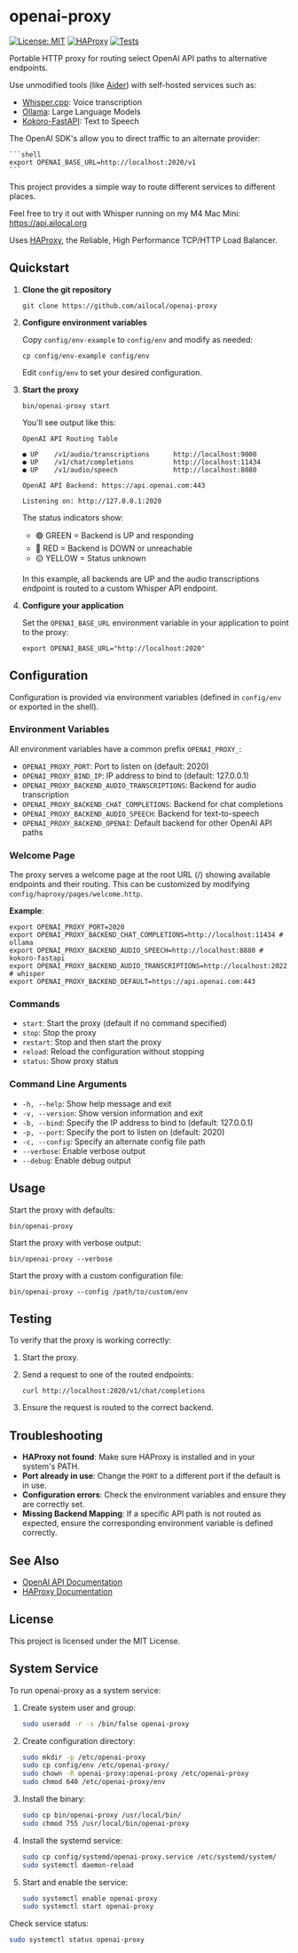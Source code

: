 # openai-proxy

[![License: MIT](https://img.shields.io/badge/License-MIT-yellow.svg)](https://opensource.org/licenses/MIT)
[![HAProxy](https://img.shields.io/badge/HAProxy-2.4%2B-blue)](https://www.haproxy.org/)
[![Tests](https://github.com/ailocal/openai-proxy/actions/workflows/test.yml/badge.svg)](https://github.com/ailocal/openai-proxy/actions/workflows/test.yml)

Portable HTTP proxy for routing select OpenAI API paths to alternative endpoints.

Use unmodified tools (like [Aider](https://aider.chat])) with self-hosted services such as:

- [Whisper.cpp](https://github.com/ggerganov/whisper.cpp): Voice transcription
- [Ollama](https://ollama.com): Large Language Models
- [Kokoro-FastAPI](https://github.com/remsky/Kokoro-FastAPI): Text to Speech

The OpenAI SDK's allow you to direct traffic to an alternate provider:

    ```shell
    export OPENAI_BASE_URL=http://localhost:2020/v1
    ```
This project provides a simple way to route different services to different places.

Feel free to try it out with Whisper running on my M4 Mac Mini: https://api.ailocal.org

Uses [HAProxy](https://haproxy.org), the Reliable, High Performance TCP/HTTP Load Balancer.

## Quickstart

1. **Clone the git repository**

    ```shell
    git clone https://github.com/ailocal/openai-proxy
    ```

2. **Configure environment variables**

    Copy `config/env-example` to `config/env` and modify as needed:

    ```shell
    cp config/env-example config/env
    ```

    Edit `config/env` to set your desired configuration.

3. **Start the proxy**

    ```shell
    bin/openai-proxy start
    ```

    You'll see output like this:

    ```shell
    OpenAI API Routing Table

    ● UP    /v1/audio/transcriptions      http://localhost:9000
    ● UP    /v1/chat/completions          http://localhost:11434
    ● UP    /v1/audio/speech              http://localhost:8080

    OpenAI API Backend: https://api.openai.com:443

    Listening on: http://127.0.0.1:2020
    ```

    The status indicators show:
    - 🟢 GREEN = Backend is UP and responding
    - 🔴 RED = Backend is DOWN or unreachable
    - 🟡 YELLOW = Status unknown

    In this example, all backends are UP and the audio transcriptions endpoint is routed to a custom Whisper API endpoint.

4. **Configure your application**

    Set the `OPENAI_BASE_URL` environment variable in your application to point to the proxy:

    ```shell
    export OPENAI_BASE_URL="http://localhost:2020"
    ```

## Configuration

Configuration is provided via environment variables (defined in `config/env` or exported in the shell).

### Environment Variables

All environment variables have a common prefix `OPENAI_PROXY_`:

- `OPENAI_PROXY_PORT`: Port to listen on (default: 2020)
- `OPENAI_PROXY_BIND_IP`: IP address to bind to (default: 127.0.0.1)
- `OPENAI_PROXY_BACKEND_AUDIO_TRANSCRIPTIONS`: Backend for audio transcription
- `OPENAI_PROXY_BACKEND_CHAT_COMPLETIONS`: Backend for chat completions
- `OPENAI_PROXY_BACKEND_AUDIO_SPEECH`: Backend for text-to-speech
- `OPENAI_PROXY_BACKEND_OPENAI`: Default backend for other OpenAI API paths

### Welcome Page

The proxy serves a welcome page at the root URL (/) showing available endpoints and their routing.
This can be customized by modifying `config/haproxy/pages/welcome.http`.

**Example**:

```shell
export OPENAI_PROXY_PORT=2020
export OPENAI_PROXY_BACKEND_CHAT_COMPLETIONS=http://localhost:11434 # ollama
export OPENAI_PROXY_BACKEND_AUDIO_SPEECH=http://localhost:8880 # kokoro-fastapi
export OPENAI_PROXY_BACKEND_AUDIO_TRANSCRIPTIONS=http://localhost:2022 # whisper
export OPENAI_PROXY_BACKEND_DEFAULT=https://api.openai.com:443
```

### Commands

- `start`: Start the proxy (default if no command specified)
- `stop`: Stop the proxy
- `restart`: Stop and then start the proxy  
- `reload`: Reload the configuration without stopping
- `status`: Show proxy status

### Command Line Arguments

- `-h, --help`: Show help message and exit
- `-v, --version`: Show version information and exit
- `-b, --bind`: Specify the IP address to bind to (default: 127.0.0.1)
- `-p, --port`: Specify the port to listen on (default: 2020)
- `-c, --config`: Specify an alternate config file path
- `--verbose`: Enable verbose output
- `--debug`: Enable debug output

## Usage

Start the proxy with defaults:

```shell
bin/openai-proxy
```

Start the proxy with verbose output:

```shell
bin/openai-proxy --verbose
```

Start the proxy with a custom configuration file:

```shell
bin/openai-proxy --config /path/to/custom/env
```

## Testing

To verify that the proxy is working correctly:

1. Start the proxy.
2. Send a request to one of the routed endpoints:

    ```shell
    curl http://localhost:2020/v1/chat/completions
    ```

3. Ensure the request is routed to the correct backend.

## Troubleshooting

- **HAProxy not found**: Make sure HAProxy is installed and in your system's PATH.
- **Port already in use**: Change the `PORT` to a different port if the default is in use.
- **Configuration errors**: Check the environment variables and ensure they are correctly set.
- **Missing Backend Mapping**: If a specific API path is not routed as expected, ensure the corresponding environment variable is defined correctly.

## See Also

- [OpenAI API Documentation](https://platform.openai.com/docs/api-reference)
- [HAProxy Documentation](https://www.haproxy.org/#docs)

## License

This project is licensed under the MIT License.

## System Service

To run openai-proxy as a system service:

1. Create system user and group:
    ```bash
    sudo useradd -r -s /bin/false openai-proxy
    ```

2. Create configuration directory:
    ```bash
    sudo mkdir -p /etc/openai-proxy
    sudo cp config/env /etc/openai-proxy/
    sudo chown -R openai-proxy:openai-proxy /etc/openai-proxy
    sudo chmod 640 /etc/openai-proxy/env
    ```

3. Install the binary:
    ```bash
    sudo cp bin/openai-proxy /usr/local/bin/
    sudo chmod 755 /usr/local/bin/openai-proxy
    ```

4. Install the systemd service:
    ```bash
    sudo cp config/systemd/openai-proxy.service /etc/systemd/system/
    sudo systemctl daemon-reload
    ```

5. Start and enable the service:
    ```bash
    sudo systemctl enable openai-proxy
    sudo systemctl start openai-proxy
    ```

Check service status:
```bash
sudo systemctl status openai-proxy
```
